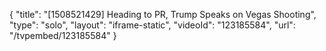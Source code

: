 {
    "title": "[1508521429] Heading to PR, Trump Speaks on Vegas Shooting",
    "type": "solo",
    "layout": "iframe-static",
    "videoId": "123185584",
    "url": "\/tvpembed\/123185584"
}